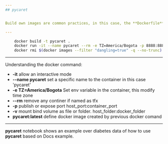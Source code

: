```yaml
---
## pycaret


Build own images are common practices, in this case, the **Dockerfile** file let us the posibility to create an image ready to use pycaret library exposed on a Jupyter Lab. Please Check requierements.txt and Dockerfile.

---
```

```bash
    docker build -t pycaret .
    docker run -it --name pycaret --rm -e TZ=America/Bogota -p 8888:8888 -v $PWD:/work pycaret:latest
    docker rmi $(docker images --filter "dangling=true" -q --no-trunc)
```

---

Understanding the docker command:

- **-it** allow an interactive mode
- **--name pycaret** set a specific name to the container in this case 'pycaret'
- **-e TZ=America/Bogota** Set env variable in the container, this modify time zone
- **--rm** remove any continer if named as tfx
- **-p** publish or expose port host_port:container_port
- **-v** mount bind volume as file or folder. host_folder:docker_folder
- **pycaret:latest** define docker image created by previous docker comand

---

**pycaret** notebook shows an example over diabetes data of how to use **pycaret** based on Docs example.